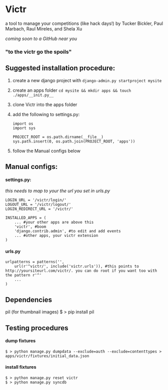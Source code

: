 # Victr #

a tool to manage your competitions (like hack days!)
by Tucker Bickler, Paul Marbach, Raul Mireles, and Shela Xu

_coming soon to a GitHub near you_

### "to the victr go the spoils" ###

## Suggested installation procedure: ##

1.  create a new django project with `django-admin.py startproject mysite`
2.  create an apps folder `cd mysite && mkdir apps && touch ./apps/__init.py__`
3.  clone Victr into the apps folder
4.  add the following to settings.py:

        import os
        import sys

        PROJECT_ROOT = os.path.dirname(__file__)
        sys.path.insert(0, os.path.join(PROJECT_ROOT, 'apps'))
    
5.  follow the Manual configs below

## Manual configs: ##
#### settings.py: ####
_this needs to map to your the url you set in urls.py_

    LOGIN_URL = '/victr/login/'
    LOGOUT_URL = '/victr/logout/'
    LOGIN_REDIRECT_URL = '/victr/'

    INSTALLED_APPS = (
        ... #your other apps are above this
        'victr', #boom
        'django.contrib.admin', #to edit and add events
        ... #other apps, your victr extension
    )

#### urls.py ####

    urlpatterns = patterns('',
        url(r'^victr/', include('victr.urls')), #this points to http://yoursiteurl.com/victr/. you can do root if you want too with the pattern r'^'
        ...
    )

## Dependencies ##
pil (for thumbnail images)
    $ > pip install pil

## Testing procedures ##
#### dump fixtures ####
    $ > python manage.py dumpdata --exclude=auth --exclude=contenttypes > apps/victr/fixtures/initial_data.json  

#### install fixtures ####
    $ > python manage.py reset victr  
    $ > python manage.py syncdb
